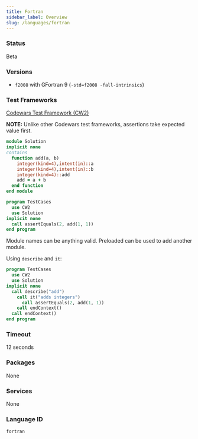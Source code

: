 ```yaml
---
title: Fortran
sidebar_label: Overview
slug: /languages/fortran
---
```



### Status
Beta

### Versions

- `f2008` with GFortran 9 (`-std=f2008 -fall-intrinsics`)

### Test Frameworks

[Codewars Test Framework (CW2)](https://github.com/Codewars/fortran-test-framework)

**NOTE:** Unlike other Codewars test frameworks, assertions take expected value first.

```fortran
module Solution
implicit none
contains
  function add(a, b)
    integer(kind=4),intent(in)::a
    integer(kind=4),intent(in)::b
    integer(kind=4)::add
    add = a + b
  end function
end module
```

```fortran
program TestCases
  use CW2
  use Solution
implicit none
  call assertEquals(2, add(1, 1))
end program
```

Module names can be anything valid. Preloaded can be used to add another module.

Using `describe` and `it`:
```fortran
program TestCases
  use CW2
  use Solution
implicit none
  call describe("add")
    call it("adds integers")
      call assertEquals(2, add(1, 1))
    call endContext()
  call endContext()
end program
```


### Timeout
12 seconds

### Packages
None

### Services
None

### Language ID

`fortran`
